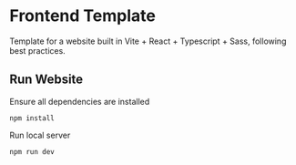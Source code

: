 # Frontend Template
Template for a website built in Vite + React + Typescript + Sass, following best practices.

## Run Website
Ensure all dependencies are installed
```
npm install
```

Run local server
```
npm run dev
```
